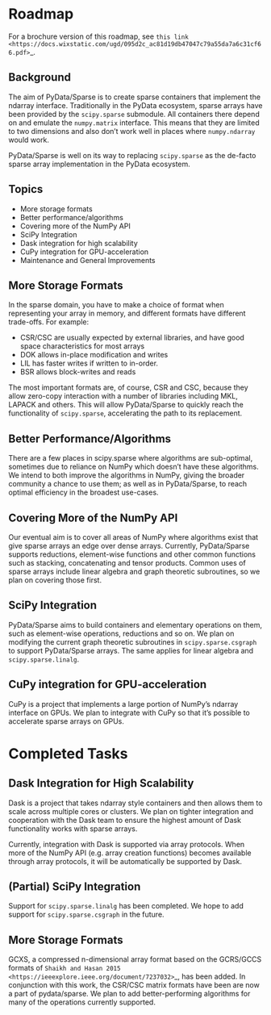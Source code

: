# Roadmap


For a brochure version of this roadmap, see
`this link <https://docs.wixstatic.com/ugd/095d2c_ac81d19db47047c79a55da7a6c31cf66.pdf>`_.

Background
----------

The aim of PyData/Sparse is to create sparse containers that implement the ndarray
interface. Traditionally in the PyData ecosystem, sparse arrays have been provided
by the ``scipy.sparse`` submodule. All containers there depend on and emulate the
``numpy.matrix`` interface. This means that they are limited to two dimensions and also
don’t work well in places where ``numpy.ndarray`` would work.

PyData/Sparse is well on its way to replacing ``scipy.sparse`` as the de-facto sparse array
implementation in the PyData ecosystem.

Topics
------

* More storage formats
* Better performance/algorithms
* Covering more of the NumPy API
* SciPy Integration
* Dask integration for high scalability
* CuPy integration for GPU-acceleration
* Maintenance and General Improvements

More Storage Formats
--------------------

In the sparse domain, you have to make a choice of format when representing your array in
memory, and different formats have different trade-offs. For example:

* CSR/CSC are usually expected by external libraries, and have good space characteristics
  for most arrays
* DOK allows in-place modification and writes
* LIL has faster writes if written to in-order.
* BSR allows block-writes and reads

The most important formats are, of course, CSR and CSC, because they allow zero-copy interaction
with a number of libraries including MKL, LAPACK and others. This will allow PyData/Sparse to
quickly reach the functionality of ``scipy.sparse``, accelerating the path to its replacement.

Better Performance/Algorithms
-----------------------------

There are a few places in scipy.sparse where algorithms are sub-optimal, sometimes due to reliance
on NumPy which doesn’t have these algorithms. We intend to both improve the algorithms in NumPy,
giving the broader community a chance to use them; as well as in PyData/Sparse, to reach optimal
efficiency in the broadest use-cases.

Covering More of the NumPy API
------------------------------

Our eventual aim is to cover all areas of NumPy where algorithms exist that give sparse arrays an edge
over dense arrays. Currently, PyData/Sparse supports reductions, element-wise functions and other common
functions such as stacking, concatenating and tensor products. Common uses of sparse arrays include
linear algebra and graph theoretic subroutines, so we plan on covering those first.

SciPy Integration
-----------------

PyData/Sparse aims to build containers and elementary operations on them, such as element-wise operations,
reductions and so on. We plan on modifying the current graph theoretic subroutines in ``scipy.sparse.csgraph``
to support PyData/Sparse arrays. The same applies for linear algebra and ``scipy.sparse.linalg``.

CuPy integration for GPU-acceleration
-------------------------------------

CuPy is a project that implements a large portion of NumPy’s ndarray interface on GPUs. We plan to integrate
with CuPy so that it’s possible to accelerate sparse arrays on GPUs.

Completed Tasks
===============

Dask Integration for High Scalability
-------------------------------------

Dask is a project that takes ndarray style containers and then allows them to scale across multiple cores or
clusters. We plan on tighter integration and cooperation with the Dask team to ensure the highest amount of
Dask functionality works with sparse arrays.

Currently, integration with Dask is supported via array protocols.  When more of the NumPy API (e.g. array
creation functions) becomes available through array protocols, it will be automatically be supported by Dask.

(Partial) SciPy Integration
---------------------------

Support for ``scipy.sparse.linalg`` has been completed. We hope to add support for ``scipy.sparse.csgraph``
in the future.

More Storage Formats
--------------------

GCXS, a compressed n-dimensional array format based on the GCRS/GCCS formats of
`Shaikh and Hasan 2015 <https://ieeexplore.ieee.org/document/7237032>`_, has been added.
In conjunction with this work, the CSR/CSC matrix formats have been are now a part of pydata/sparse.
We plan to add better-performing algorithms for many of the operations currently supported.

